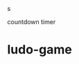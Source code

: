 







































s




countdown timer






















# ludo-game

















